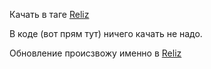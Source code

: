 Качать в таге [Reliz](https://github.com/9564519/Arma-3-KOTH-MPMissionsCache/releases/tag/reliz)

В коде (вот прям тут) ничего качать не надо.

Обновление происзвожу именно в [Reliz](https://github.com/9564519/Arma-3-KOTH-MPMissionsCache/releases/tag/reliz)
